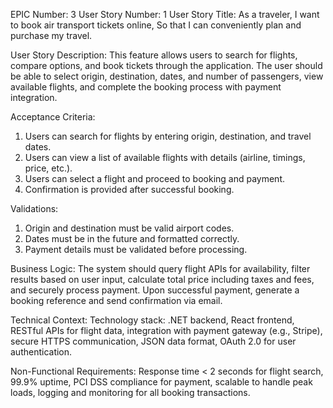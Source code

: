 EPIC Number: 3
User Story Number: 1
User Story Title: As a traveler, I want to book air transport tickets online, So that I can conveniently plan and purchase my travel.

User Story Description: This feature allows users to search for flights, compare options, and book tickets through the application. The user should be able to select origin, destination, dates, and number of passengers, view available flights, and complete the booking process with payment integration.

Acceptance Criteria:
1. Users can search for flights by entering origin, destination, and travel dates.
2. Users can view a list of available flights with details (airline, timings, price, etc.).
3. Users can select a flight and proceed to booking and payment.
4. Confirmation is provided after successful booking.

Validations:
1. Origin and destination must be valid airport codes.
2. Dates must be in the future and formatted correctly.
3. Payment details must be validated before processing.

Business Logic: The system should query flight APIs for availability, filter results based on user input, calculate total price including taxes and fees, and securely process payment. Upon successful payment, generate a booking reference and send confirmation via email.

Technical Context: Technology stack: .NET backend, React frontend, RESTful APIs for flight data, integration with payment gateway (e.g., Stripe), secure HTTPS communication, JSON data format, OAuth 2.0 for user authentication.

Non-Functional Requirements: Response time < 2 seconds for flight search, 99.9% uptime, PCI DSS compliance for payment, scalable to handle peak loads, logging and monitoring for all booking transactions.